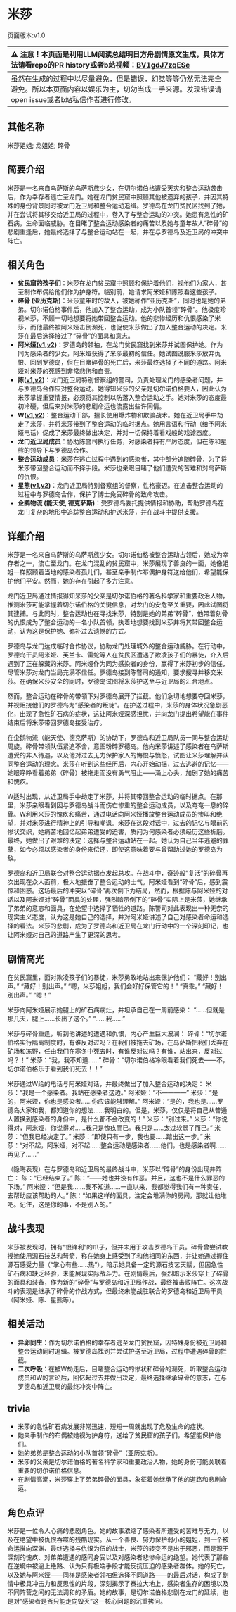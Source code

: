 # 米莎
页面版本:v1.0
 

| :warning: 注意！本页面是利用LLM阅读总结明日方舟剧情原文生成，具体方法请看repo的PR history或者b站视频：[BV1gdJ7zqESe](https://www.bilibili.com/video/BV1gdJ7zqESe/)         |
|:----------------------------|
| 虽然在生成的过程中以尽量避免，但是错误，幻觉等等仍然无法完全避免。所以本页面内容以娱乐为主，切勿当成一手来源。发现错误请open issue或者b站私信作者进行修改。|



## 其他名称
米莎姐姐; 龙姐姐; 碎骨
## 简要介绍
米莎是一名来自乌萨斯的乌萨斯族少女，在切尔诺伯格遭受天灾和整合运动袭击后，作为幸存者逃亡至龙门。她在龙门贫民窟中照顾其他被遗弃的孩子，并因其特殊的身份背景同时被龙门近卫局和整合运动追缉。罗德岛在龙门贫民区找到了她，并在尝试将其移交给近卫局的过程中，卷入了与整合运动的冲突。她患有急性的矿石病，生命面临威胁。在目睹了整合运动感染者的痛苦以及她与童年故人“碎骨”的悲剧重逢后，她最终选择了与整合运动站在一起，并在与罗德岛及近卫局的冲突中阵亡。
## 相关角色
-   **贫民窟的孩子们**：米莎在龙门贫民窟中照顾和保护着他们，视他们为家人，甚至制作布偶给他们作为护身符。临别前，她请求阿米娅和陈照看这些孩子。
-   **碎骨 (亚历克斯)**：米莎童年时的故人，被她称作“亚历克斯”，同时也是她的弟弟。切尔诺伯格事件后，他加入了整合运动，成为小队首领“碎骨”。他极度珍视米莎，不顾一切地想要将她带回整合运动。他的悲惨经历和仇恨感染了米莎，而他最终被阿米娅击倒濒死，也促使米莎做出了加入整合运动的决定。米莎在最后选择接过了“碎骨”的面具和意志。
-   **阿米娅([v1](char_002_amiya.md),[v2](../char_v3/char_002_amiya.md))**：罗德岛的领袖，在龙门贫民窟找到米莎并试图保护她。作为同为感染者的少女，阿米娅获得了米莎最初的信任。她试图说服米莎放弃仇恨、回到罗德岛，但在目睹碎骨的死亡后，米莎最终选择了不同的道路。阿米娅对米莎的死感到非常悲伤和自责。
-   **陈([v1](char_010_chen.md),[v2](../char_v3/char_010_chen.md))**：龙门近卫局特别督察组的警司，负责处理龙门的感染者问题，并与罗德岛合作应对整合运动。她得知米莎的父亲是切尔诺伯格要人，因此认为米莎掌握重要情报，必须将其控制以防落入整合运动之手。她对米莎的态度最初冷硬，但后来对米莎的悲剧命运也流露出些许同情。
-   **W([v1](char_113_cqbw.md),[v2](../char_v3/char_113_cqbw.md))**：整合运动干部，擅长使用爆炸物和欺骗战术。她在近卫局手中劫走了米莎，并将米莎带到了整合运动的临时据点。她用言语和行动（给予阿米娅电话）促成了米莎最终做出决定，并对一切保持着看戏般的戏谑态度。
-   **龙门近卫局成员**：协助陈警司执行任务，对感染者持有严厉态度，但在陈和星熊的领导下与罗德岛合作。
-   **整合运动成员**：米莎在逃亡过程中遇到的感染者，其中部分追随碎骨，为了将米莎带回整合运动而不择手段。米莎也亲眼目睹了他们遭受的苦难和对乌萨斯的仇恨。
-   **星熊([v1](char_136_hsguma.md),[v2](../char_v3/char_136_hsguma.md))**：龙门近卫局特别督察组的督察，性格豪迈。在追击整合运动的过程中与罗德岛合作，保护了博士免受碎骨的致命攻击。
-   **企鹅物流 (能天使, 德克萨斯)**：受罗德岛委托提供情报和协助，帮助罗德岛在龙门复杂的地形中追踪整合运动和护送米莎，并在战斗中提供支援。
## 详细介绍
米莎是一名来自乌萨斯的乌萨斯族少女。切尔诺伯格被整合运动占领后，她成为幸存者之一，流亡至龙门。在龙门混乱的贫民窟中，米莎展现了善良的一面，她像姐姐一样照顾着当地的感染者孤儿们，甚至亲手制作布偶护身符送给他们，希望能保护他们平安。然而，她的存在引起了多方注意。

龙门近卫局通过情报得知米莎的父亲是切尔诺伯格的著名科学家和重要政治人物，推测米莎可能掌握着切尔诺伯格的关键信息，对龙门的安危至关重要，因此试图将其逮捕。与此同时，整合运动也在寻找米莎，特别是她的弟弟“碎骨”，他带着刻骨的仇恨成为了整合运动的一名小队首领，执着地想要找到米莎并将其带回整合运动，认为这是保护她、弥补过去遗憾的方式。

罗德岛与龙门达成临时合作协议，协助龙门处理城外的整合运动威胁。在行动中，罗德岛干员阿米娅、芙兰卡、雷蛇等人在贫民区遭遇了欺凌孩子们的暴徒，介入后遇到了正在躲藏的米莎。阿米娅作为同为感染者的身份，赢得了米莎初步的信任，尽管米莎对龙门当局充满不信任。罗德岛接到陈警司的通知，要求搜寻并移交米莎。在确保米莎安全的同时，罗德岛试图将米莎护送至与近卫局的汇合地点。

然而，整合运动在碎骨的带领下对罗德岛展开了拦截。他们急切地想要夺回米莎，并视阻挠他们的罗德岛为“感染者的叛徒”。在护送过程中，米莎的身体状况急剧恶化，出现了急性矿石病的症状，这让阿米娅深感担忧，并向龙门提出希望能在事件结束后将米莎带回罗德岛接受治疗。

在企鹅物流（能天使、德克萨斯）的协助下，罗德岛和近卫局队员一同与整合运动周旋。碎骨带领队伍紧追不舍，意图粉碎罗德岛。他向米莎讲述了感染者在乌萨斯遭受的非人待遇，以及他对过去无力保护家人的悔恨与愤怒，试图让米莎理解并认同整合运动的理念。米莎在听到这些经历后，内心开始动摇，过去逃避的记忆——她眼睁睁看着弟弟（碎骨）被拖走而没有勇气阻止——涌上心头，加剧了她的痛苦和愧疚。

W适时出现，从近卫局手中劫走了米莎，并将其带回整合运动的临时据点。在那里，米莎亲眼看到因与罗德岛战斗而伤亡惨重的整合运动成员，以及奄奄一息的碎骨。W利用米莎的愧疚和痛苦，通过电话向阿米娅播放整合运动成员的惨叫和绝望，并对米莎进行精神上的引导和嘲讽。米莎在这段对话中，过去的记忆与眼前的惨状交织，她痛苦地回忆起弟弟遭受的迫害，质问为何感染者必须经历这些折磨。最终，她做出了艰难的决定：选择与整合运动站在一起。她认为自己当年逃避的罪孽，如今必须以感染者的身份来偿还，即使这意味着要与曾帮助过她的罗德岛为敌。

罗德岛和近卫局联合对整合运动据点发起总攻。在战斗中，奇迹般“复活”的碎骨再次出现在众人面前，极大地振奋了整合运动的士气。阿米娅看到“碎骨”后，感到震惊和困惑。这场最后的冲突以“碎骨”再次倒下为结局，然而，根据陈与阿米娅的对话以及阿米娅对“碎骨”面具的处理，强烈暗示倒下的“碎骨”实际上是米莎，她继承了弟弟的意志和面具，在绝望中选择了牺牲的道路。陈警司对此表现出一种无奈的现实主义态度，认为这是她自己的选择，并对阿米娅讲述了自己对感染者命运和选择的看法。米莎的悲剧，成为了罗德岛和近卫局在龙门行动中的一个深刻印记，也让阿米娅对自己的道路产生了更深的思考。
## 剧情高光
在贫民窟里，面对欺凌孩子们的暴徒，米莎勇敢地站出来保护他们：
“藏好！别出声。”
“藏好！别出声。”
“嗯，米莎姐姐，我们会好好保管它的！”
“真乖。”
“藏好！别出声。”
“嗯！”

米莎向阿米娅展示她腿上的矿石病病灶，并坦承自己在一周前感染：
“......但就是那几天，腿上......长出了这个。”
“......我......”

米莎与碎骨重逢，听到他讲述的遭遇和仇恨，内心产生巨大波澜：
碎骨：“切尔诺伯格实行隔离制度时，有谁反对过吗？在我们被拖去矿场，在乌萨斯把我们丢弃在矿场和冻野，任由我们在寒冬中死去时，有谁反对过吗？有谁，站出来，反对过吗？！”
米莎：“我，我不知道......”
碎骨：“切尔诺伯格冷眼看着我们死去——不，切尔诺伯格乐于看到我们死去！！”

米莎通过W给的电话与阿米娅对话，并最终做出了加入整合运动的决定：
米莎：“我是一个感染者。我站在感染者这边。”
阿米娅：“不————”
米莎：“是的，阿米娅，你也是感染者......你应该能够理解。”
阿米娅：“是的，我也是......罗德岛大家和我，都知道你的想法......我明白的。但是，米莎，仅仅是将自己从普通人置换到感染者的身份中，是什么都不会改变的！”
米莎：“别过来。”
米莎：“你说得对，阿米娅，你说得对......我只是愧疚而已。我只是......太过软弱了而已。”
米莎：“但我已经决定了。”
米莎：“即使只有一步，我也要......踏出这一步。”
米莎：“对不起，阿米娅，对不起......整合运动是感染者......他们，也是感染者啊......再见了......”

（隐晦表现）在与罗德岛和近卫局的最终战斗中，米莎以“碎骨”的身份出现并阵亡：
陈：“已经结束了。”
陈：“——她也并没有作恶。并且，这也不是什么罪恶的下场。”
阿米娅：“但是我.......我不知道......一直以来，我都觉得我们有一种责任，去帮助应该帮助的人。”
陈：“如果这样的面具，注定会堆满你的房间，那就让他堆吧。记住，这是你的事，不是别人的。”
## 战斗表现
米莎被发现时，拥有“很锋利”的爪子，但并未用于攻击罗德岛干员。碎骨曾尝试教授她使用源石技艺和弩箭，称在她身上感受到了和他相同的东西，并让她通过握住源石感受力量（“掌心有些......热”），暗示她具备一定的源石技艺天赋，但因急性矿石病和缺乏经验，未能展现实际战斗力。在剧情最后，强烈暗示米莎穿上了碎骨的面具和装备，作为新的“碎骨”与罗德岛和近卫局作战，最终被击败阵亡。这次战斗的表现是继承了碎骨的作战方式，但最终未能战胜联合的罗德岛和近卫局干员（阿米娅、陈、星熊等）。
## 相关活动
-   **异卵同生**：作为切尔诺伯格的幸存者逃至龙门贫民窟，因特殊身份被近卫局和整合运动同时追缉。被罗德岛找到并尝试护送至近卫局，过程中遭遇碎骨的拦截。
-   **二次呼吸**：在被W劫走后，目睹整合运动的惨状和碎骨的濒死，听取整合运动成员和W的言论后，回忆起过去并做出决定，最终选择继承碎骨的意志，在与罗德岛和近卫局的最终冲突中阵亡。
## trivia
*   米莎的急性矿石病发展非常迅速，短短一周就出现了危及生命的症状。
*   她亲手制作的布偶被她视为护身符，送给了贫民窟的孩子们，希望能保护他们。
*   她的弟弟是整合运动的小队首领“碎骨”（亚历克斯）。
*   米莎的父亲是切尔诺伯格的著名科学家和重要政治人物，她的身份可能关联着重要的切尔诺伯格信息。
*   在剧情高潮，米莎穿上了弟弟碎骨的面具，象征着她继承了他的道路和悲剧命运。
## 角色点评
米莎是一位令人心痛的悲剧角色。她的故事浓缩了感染者所遭受的苦难与无力，以及在绝望中被仇恨吞噬的残酷现实。从一个善良、努力保护弱小的姐姐，到一个被命运推向深渊、最终选择与仇恨为伍的战士，米莎的转变不是出于邪恶，而是源于深刻的愧疚、对弟弟遭遇的感同身受以及对感染者悲惨命运的绝望。她代表了那些在逆境中被逼上绝路、认为只有极端手段才能反抗压迫的感染者群体。她的死亡，以及她与阿米娅——同样是感染者领袖但选择不同道路——的最后对话，构成了剧情中极具冲击力和反思性的片段，深刻揭示了泰拉大地上，感染者生存的困境以及不同阵营之间的无法调和的矛盾。她的故事，是切尔诺伯格悲剧在龙门的延续，也是对“感染者是否只能走向毁灭”这一核心问题的沉重拷问。